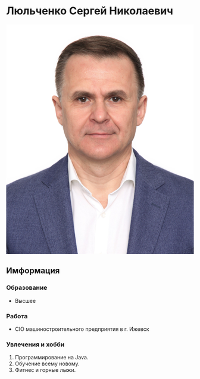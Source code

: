 # Люльченко Сергей Николаевич
![Фотография](img/Фото%20на%20документы%2017_06_2021.jpg)
## Имформация
### Образование
- Высшее
### Работа
- CIO машиностроительного предприятия в г. Ижевск
### Увлечения и хобби
1. Программирование на Java.
2. Обучение всему новому.
3. Фитнес и горные лыжи.